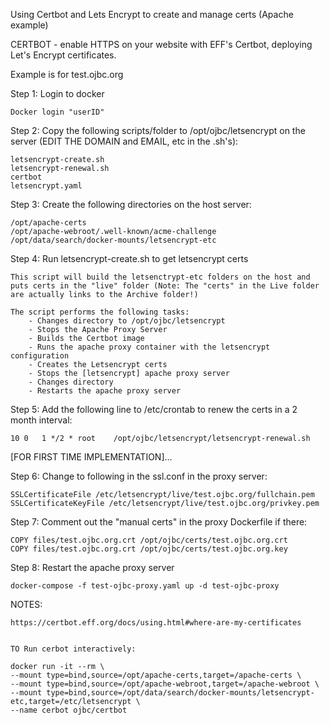 Using Certbot and Lets Encrypt to create and manage certs (Apache example)

CERTBOT - enable HTTPS on your website with EFF's Certbot, deploying Let's Encrypt certificates.

Example is for test.ojbc.org

Step 1: Login to docker

	Docker login "userID"
	
Step 2: Copy the following scripts/folder to /opt/ojbc/letsencrypt on the server (EDIT THE DOMAIN and EMAIL, etc in the .sh's):

	letsencrypt-create.sh
	letsencrypt-renewal.sh
	certbot
	letsencrypt.yaml
		
Step 3: Create the following directories on the host server:

	/opt/apache-certs
	/opt/apache-webroot/.well-known/acme-challenge
	/opt/data/search/docker-mounts/letsencrypt-etc
	
Step 4: Run letsencrypt-create.sh to get letsencrypt certs
 
	This script will build the letsenctrypt-etc folders on the host and puts certs in the "live" folder (Note: The "certs" in the Live folder are actually links to the Archive folder!)
	
	The script performs the following tasks:
		- Changes directory to /opt/ojbc/letsencrypt
		- Stops the Apache Proxy Server
		- Builds the Certbot image
		- Runs the apache proxy container with the letsencrypt configuration
		- Creates the Letsencrypt certs
		- Stops the [letsencrypt] apache proxy server
		- Changes directory
		- Restarts the apache proxy server

Step 5: Add the following line to /etc/crontab to renew the certs in a 2 month interval:

	10 0   1 */2 * root    /opt/ojbc/letsencrypt/letsencrypt-renewal.sh

[FOR FIRST TIME IMPLEMENTATION]...

Step 6: Change to following in the ssl.conf in the proxy server:

	SSLCertificateFile /etc/letsencrypt/live/test.ojbc.org/fullchain.pem
	SSLCertificateKeyFile /etc/letsencrypt/live/test.ojbc.org/privkey.pem

Step 7: Comment out the "manual certs" in the proxy Dockerfile if there:

	COPY files/test.ojbc.org.crt /opt/ojbc/certs/test.ojbc.org.crt
	COPY files/test.ojbc.org.crt /opt/ojbc/certs/test.ojbc.org.key

Step 8: Restart the apache proxy server

	docker-compose -f test-ojbc-proxy.yaml up -d test-ojbc-proxy
	


NOTES: 

	https://certbot.eff.org/docs/using.html#where-are-my-certificates


	TO Run cerbot interactively:

	docker run -it --rm \
	--mount type=bind,source=/opt/apache-certs,target=/apache-certs \
	--mount type=bind,source=/opt/apache-webroot,target=/apache-webroot \
	--mount type=bind,source=/opt/data/search/docker-mounts/letsencrypt-etc,target=/etc/letsencrypt \
	--name cerbot ojbc/certbot

